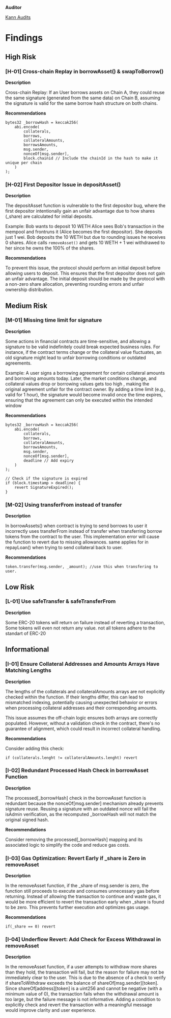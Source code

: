 **Auditor**

[Kann Audits](https://x.com/KannAudits)

# Findings

## High Risk

### [H-01] Cross-chain Replay in borrowAsset() & swapToBorrow()

**Description**

Cross-chain Replay: If an User borrows assets on Chain A, they could reuse the same signature (generated from the same data) on Chain B, assuming the signature is valid for the same borrow hash structure on both chains.

**Recommendations**

```solidity
bytes32 _borrowHash = keccak256(
    abi.encode(
        collaterals,
        borrows,
        collateralAmounts,
        borrowsAmounts,
        msg.sender,
        nonceOf[msg.sender],
        block.chainid // Include the chainId in the hash to make it unique per chain
    )
);
```

### [H-02] First Depositor Issue in depositAsset()

**Description**

The depositAsset function is vulnerable to the first depositor bug, where the first depositor intentionally gain an unfair advantage due to how shares (\_share) are calculated for initial deposits.

Example:
Bob wants to deposit 10 WETH
Alice sees Bob's transaction in the mempool and frontruns it (Alice becomes the first depositor). She deposits just 1 wei.
Bob deposits the 10 WETH but due to rounding issues he receives 0 shares.
Alice calls `removeAsset()` and gets 10 WETH + 1 wei withdrawed to her since he owns the 100% of the shares.

**Recommendations**

To prevent this issue, the protocol should perform an initial deposit before allowing users to deposit. This ensures that the first depositor does not gain an unfair advantage. The initial deposit should be made by the protocol with a non-zero share allocation, preventing rounding errors and unfair ownership distribution.

## Medium Risk

### [M-01] Missing time limit for signature

**Description**

Some actions in financial contracts are time-sensitive, and allowing a signature to be valid indefinitely could break expected business rules. For instance, if the contract terms change or the collateral value fluctuates, an old signature might lead to unfair borrowing conditions or outdated agreements.


Example: A user signs a borrowing agreement for certain collateral amounts and borrowing amounts today. Later, the market conditions change, and collateral values drop or borrowing values gets too high , making the original agreement unfair for the contract owner. By adding a time limit (e.g., valid for 1 hour), the signature would become invalid once the time expires, ensuring that the agreement can only be executed within the intended window

**Recommendations**

```solidity
bytes32 _borrowHash = keccak256(
    abi.encode(
        collaterals,
        borrows,
        collateralAmounts,
        borrowsAmounts,
        msg.sender,
        nonceOf[msg.sender],
        deadline // Add expiry
    )
);

// Check if the signature is expired
if (block.timestamp > deadline) {
    revert SignatureExpired();
}
```
### [M-02] Using transferFrom instead of transfer

**Description**

In borrowAssets() when contract is trying to send borrows to user it incorrectly uses transferFrom instead of transfer when transferring borrow tokens from the contract to the user. This implementation error will cause the function to revert due to missing allowances. same applies for in repayLoan() when trying to send collateral back to user.

**Recommendations**

```solidity
token.transfer(msg.sender, _amount); //use this when transfering to user.
```

## Low Risk

### [L-01] Use safeTransfer & safeTransferFrom

**Description**

Some ERC-20 tokens will return on failure instead of reverting a transaction, Some tokens will even not return any value. not all tokens adhere to the standart of ERC-20

## Informational

### [I-01] Ensure Collateral Addresses and Amounts Arrays Have Matching Lengths

**Description**

The lengths of the collaterals and collateralAmounts arrays are not explicitly checked within the function. If their lengths differ, this can lead to mismatched indexing, potentially causing unexpected behavior or errors when processing collateral addresses and their corresponding amounts.

This issue assumes the off-chain logic ensures both arrays are correctly populated. However, without a validation check in the contract, there's no guarantee of alignment, which could result in incorrect collateral handling.

**Recommendations**

Consider adding this check:

```solidity
if (collaterals.lenght != collateralAmounts.lenght) revert
```

### [I-02] Redundant Processed Hash Check in borrowAsset Function

**Description**

The processed[_borrowHash] check in the borrowAsset function is redundant because the nonceOf[msg.sender] mechanism already prevents signature reuse. Reusing a signature with an outdated nonce will fail the isAdmin verification, as the recomputed _borrowHash will not match the original signed hash.

**Recommendations**

Consider removing the processed[_borrowHash] mapping and its associated logic to simplify the code and reduce gas costs.

### [I-03] Gas Optimization: Revert Early if _share is Zero in removeAsset

**Description**

In the removeAsset function, if the _share of msg.sender is zero, the function still proceeds to execute and consumes unnecessary gas before returning. Instead of allowing the transaction to continue and waste gas, it would be more efficient to revert the transaction early when _share is found to be zero. This prevents further execution and optimizes gas usage.

**Recommendations**

```solidity
if(_share == 0) revert
```

### [I-04] Underflow Revert: Add Check for Excess Withdrawal in removeAsset

**Description**

In the removeAsset function, if a user attempts to withdraw more shares than they hold, the transaction will fail, but the reason for failure may not be immediately clear to the user. This is due to the absence of a check to verify if shareToWithdraw exceeds the balance of shareOf[msg.sender][token]. Since shareOf[address][token] is a uint256 and cannot be negative (with a minimum value of 0), the transaction fails when the withdrawal amount is too large, but the failure message is not informative. Adding a condition to explicitly check and revert the transaction with a meaningful message would improve clarity and user experience.


